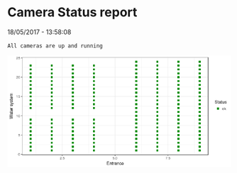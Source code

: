 Camera Status report
================
18/05/2017 - 13:58:08

    All cameras are up and running

![](camreport_files/figure-markdown_github/unnamed-chunk-2-1.png)

